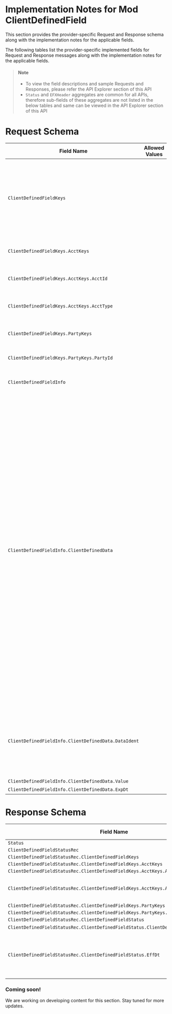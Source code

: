 # Implementation Notes for Mod ClientDefinedField
This section provides the provider-specific Request and Response schema along with the implementation notes for the applicable fields.
<!-- 
type: tab 
titles: Premier, Signature, 
-->


The following tables list the provider-specific implemented fields for Request and Response messages along with the implementation notes for the applicable fields. 


<!-- theme: info -->
> #### Note
> 
> - To view the field descriptions and sample Requests and Responses, please refer the API Explorer section of this API
> - `Status` and `EFXHeader` aggregates are common for all APIs, therefore sub-fields of these aggregates are not listed in the below tables and same can be viewed in the API Explorer section of this API


# Request Schema
|Field Name|Allowed Values|Implementation Note|
|----|----|----|
|`ClientDefinedFieldKeys`||<br><br>This aggregate include aggregate of either a party keys or an account keys. Only any one of the two aggregate is sent in the request, failing to which would lead to error in the operation.|
|`ClientDefinedFieldKeys.AcctKeys`||This aggregate used to pass account information in the request.|
|`ClientDefinedFieldKeys.AcctKeys.AcctId`||This field is used to modify client defined fields along with AcctType.|
|`ClientDefinedFieldKeys.AcctKeys.AcctType`||This field is used to modify client defined fields along with AcctId.|
|`ClientDefinedFieldKeys.PartyKeys`||This aggregate used to pass party information in the request.|
|`ClientDefinedFieldKeys.PartyKeys.PartyId`||This field is used to modify client defined fields.|
|`ClientDefinedFieldInfo`||This aggregate includes all the client defined fields of the party or account.|
|`ClientDefinedFieldInfo.ClientDefinedData`||This aggregate may repeat many times. In the request there should be one ClientDefinedData aggregate for each client-defined field related to the party or account. <br><br>The modification request will delete a client-defined field from the party or account if this field (currently in use by the party or account) is not included in the modification request.<br><br>The modification request will add a client-defined field to the party or account if the field (not currently in use by the party or account) is included in the modification request<br><br>The modification request will modify a client-defined field of the party or account if the field is currently in use by the party or account. <br><br>Client applications typically perform a ClientDefinedFieldInq prior executing a modification request to obtain the list of all client-defined fields associated to the party or account.|
|`ClientDefinedFieldInfo.ClientDefinedData.DataIdent`||Refers to the Field Code and it has to exist in the Flex Data Specifications in Premier.  The service will issue an error  when more than one ClientDefinedData aggregate is sent with the same DataIdent.|
|`ClientDefinedFieldInfo.ClientDefinedData.Value`||***Required**|
|`ClientDefinedFieldInfo.ClientDefinedData.ExpDt`||It is an optional field.|
# Response Schema
|Field Name|Allowed Values|Implementation Note|
|----|----|----|
|`Status`|||
|`ClientDefinedFieldStatusRec`|||
|`ClientDefinedFieldStatusRec.ClientDefinedFieldKeys`|||
|`ClientDefinedFieldStatusRec.ClientDefinedFieldKeys.AcctKeys`|||
|`ClientDefinedFieldStatusRec.ClientDefinedFieldKeys.AcctKeys.AcctId`|||
|`ClientDefinedFieldStatusRec.ClientDefinedFieldKeys.AcctKeys.AcctType`|DDA<br>SDA<br>CDA<br>LOAN<br>|  |
|`ClientDefinedFieldStatusRec.ClientDefinedFieldKeys.PartyKeys`|||
|`ClientDefinedFieldStatusRec.ClientDefinedFieldKeys.PartyKeys.PartyId`||  |
|`ClientDefinedFieldStatusRec.ClientDefinedFieldStatus`|||
|`ClientDefinedFieldStatusRec.ClientDefinedFieldStatus.ClientDefinedFieldStatusCode`|Valid| |
|`ClientDefinedFieldStatusRec.ClientDefinedFieldStatus.EffDt`||Effective date and time when the client defined field modification request was serviced.|
<!-- type: tab -->


### Coming soon!
We are working on developing content for this section. Stay tuned for more updates. 


<!-- type: tab-end -->

